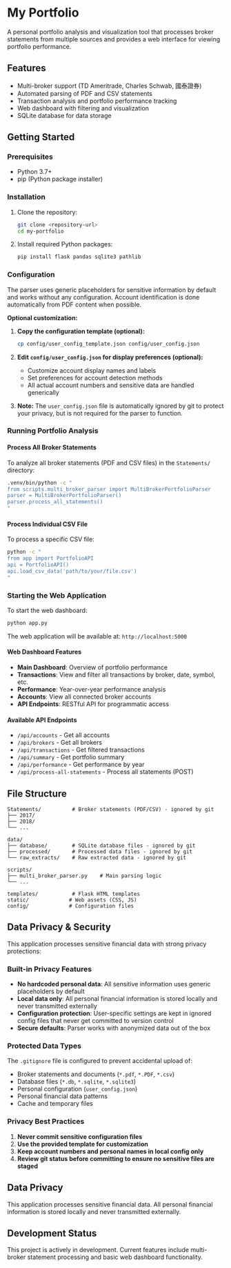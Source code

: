 # My Portfolio

A personal portfolio analysis and visualization tool that processes broker statements from multiple sources and provides a web interface for viewing portfolio performance.

## Features

- Multi-broker support (TD Ameritrade, Charles Schwab, 國泰證券)
- Automated parsing of PDF and CSV statements
- Transaction analysis and portfolio performance tracking
- Web dashboard with filtering and visualization
- SQLite database for data storage

## Getting Started

### Prerequisites

- Python 3.7+
- pip (Python package installer)

### Installation

1. Clone the repository:
   ```bash
   git clone <repository-url>
   cd my-portfolio
   ```

2. Install required Python packages:
   ```bash
   pip install flask pandas sqlite3 pathlib
   ```

### Configuration

The parser uses generic placeholders for sensitive information by default and works without any configuration. Account identification is done automatically from PDF content when possible.

**Optional customization:**

1. **Copy the configuration template (optional):**
   ```bash
   cp config/user_config_template.json config/user_config.json
   ```

2. **Edit `config/user_config.json` for display preferences (optional):**
   - Customize account display names and labels
   - Set preferences for account detection methods
   - All actual account numbers and sensitive data are handled generically

3. **Note:** The `user_config.json` file is automatically ignored by git to protect your privacy, but is not required for the parser to function.

### Running Portfolio Analysis

#### Process All Broker Statements

To analyze all broker statements (PDF and CSV files) in the `Statements/` directory:

```bash
.venv/bin/python -c "
from scripts.multi_broker_parser import MultiBrokerPortfolioParser
parser = MultiBrokerPortfolioParser()
parser.process_all_statements()
"
```

#### Process Individual CSV File

To process a specific CSV file:

```bash
python -c "
from app import PortfolioAPI
api = PortfolioAPI()
api.load_csv_data('path/to/your/file.csv')
"
```

### Starting the Web Application

To start the web dashboard:

```bash
python app.py
```

The web application will be available at: `http://localhost:5000`

#### Web Dashboard Features

- **Main Dashboard**: Overview of portfolio performance
- **Transactions**: View and filter all transactions by broker, date, symbol, etc.
- **Performance**: Year-over-year performance analysis
- **Accounts**: View all connected broker accounts
- **API Endpoints**: RESTful API for programmatic access

#### Available API Endpoints

- `/api/accounts` - Get all accounts
- `/api/brokers` - Get all brokers
- `/api/transactions` - Get filtered transactions
- `/api/summary` - Get portfolio summary
- `/api/performance` - Get performance by year
- `/api/process-all-statements` - Process all statements (POST)

## File Structure

```
Statements/          # Broker statements (PDF/CSV) - ignored by git
├── 2017/
├── 2018/
└── ...

data/
├── database/        # SQLite database files - ignored by git
├── processed/       # Processed data files - ignored by git
└── raw_extracts/    # Raw extracted data - ignored by git

scripts/
├── multi_broker_parser.py    # Main parsing logic
└── ...

templates/           # Flask HTML templates
static/             # Web assets (CSS, JS)
config/             # Configuration files
```

## Data Privacy & Security

This application processes sensitive financial data with strong privacy protections:

### Built-in Privacy Features
- **No hardcoded personal data**: All sensitive information uses generic placeholders by default
- **Local data only**: All personal financial information is stored locally and never transmitted externally
- **Configuration protection**: User-specific settings are kept in ignored config files that never get committed to version control
- **Secure defaults**: Parser works with anonymized data out of the box

### Protected Data Types
The `.gitignore` file is configured to prevent accidental upload of:
- Broker statements and documents (`*.pdf`, `*.PDF`, `*.csv`)
- Database files (`*.db`, `*.sqlite`, `*.sqlite3`)
- Personal configuration (`user_config.json`)
- Personal financial data patterns
- Cache and temporary files

### Privacy Best Practices
1. **Never commit sensitive configuration files**
2. **Use the provided template for customization**
3. **Keep account numbers and personal names in local config only**
4. **Review git status before committing to ensure no sensitive files are staged**

## Data Privacy

This application processes sensitive financial data. All personal financial information is stored locally and never transmitted externally.

## Development Status

This project is actively in development. Current features include multi-broker statement processing and basic web dashboard functionality.
